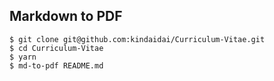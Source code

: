 ## Markdown to PDF
```shell
$ git clone git@github.com:kindaidai/Curriculum-Vitae.git
$ cd Curriculum-Vitae
$ yarn
$ md-to-pdf README.md
```

